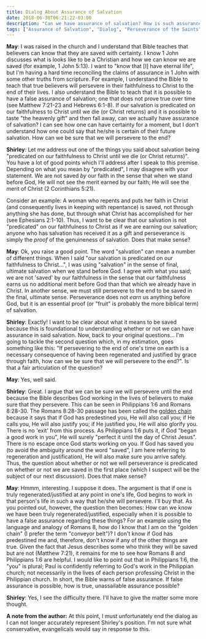 ```yaml
---
title: Dialog About Assurance of Salvation
date: 2018-06-30T06:21:22-03:00
description: "Can we have assurance of salvation? How is such assurance possible if it is also possible to have false assurance?"
tags: ["Assurance of Salvation", "Dialog", "Perseverance of the Saints", "Salvation"]
---
```


**May**: I was raised in the church and I understand that Bible teaches that believers can know that they are saved with certainty. I know 1 John discusses what is looks like to be a Christian and how we can know we are saved (for example, 1 John 5:13). I want to "know that [I] have eternal life", but I'm having a hard time reconciling the claims of assurance in 1 John with some other truths from scripture. For example, I understand the Bible to teach that true believers will persevere in their faithfulness to Christ to the end of their lives. I also understand the Bible to teach that it is possible to have a false assurance of salvation; one that does not prove true over time (see Matthew 7:21-23 and Hebrews 6:1-8). If our salvation is predicated on our faithfulness to Christ until we die (or Christ returns) and it is possible to taste "the heavenly gift" and then fall away, can we actually have assurance of salvation? I can see how one can have certainty for a moment, but I don't understand how one could say that he/she is certain of their future salvation. How can we be sure that we will persevere to the end?

**Shirley**: Let me address out one of the things you said about salvation being "predicated on our faithfulness to Christ until we die (or Christ returns)". You have a lot of good points which I'll address after I speak to this premise. Depending on what you mean by "predicated", I may disagree with your statement. We are not saved *by* our faith in the sense that when we stand before God, He will not see the merit earned by our faith; He will see the merit of Christ (2 Corinthians 5:21).

Consider an example: A woman who repents and puts her faith in Christ (and consequently lives in keeping with repentance) is saved, not through anything she has done, but through what Christ has accomplished for her (see Ephesians 2:1-10). Thus, I want to be clear that our salvation is not "predicated" on our faithfulness to Christ as if we are earning our salvation; anyone who has salvation has received it as a gift and perseverance is simply the *proof* of the genuineness of salvation. Does that make sense?

**May**: Ok, you raise a good point. The word "salvation" can mean a number of different things. When I said "our salvation is predicated on our faithfulness to Christ...", I was using "salvation" in the sense of final, ultimate salvation when we stand before God. I agree with what you said; we are not 'saved' by our faithfulness in the sense that our faithfulness earns us no additional merit before God than that which we already have in Christ. In another sense, we must still persevere to the end to be saved in the final, ultimate sense. Perseverance does not *earn* us anything before God, but it is an essential proof (or "fruit" is probably the more biblical term) of salvation.

**Shirley**: Exactly! I want to be clear about what it means to be saved because this is foundational to understanding whether or not we can have assurance in said salvation. Now, back to your original questions... I'm going to tackle the second question which, in my estimation, goes something like this: "If persevering to the end of one's time on earth is a necessary consequence of having been regenerated and justified by grace through faith, how can we be sure that we will persevere to the end?". Is that a fair articulation of the question?

**May**: Yes, well said.

**Shirley**: Great. I argue that we can be sure we will persevere until the end because the Bible describes God working in the lives of believers to make sure that they persevere. This can be seen in Philippians 1:6 and Romans 8:28-30. The Romans 8:28-30 passage has been called the [golden chain](https://www.ligonier.org/learn/devotionals/golden-chain/) because it says that if God has predestined you, He will also call you; if He calls you, He will also justify you; if He justified you, He will also glorify you. There is no 'exit' from this process. As Philippians 1:6 puts it, if God "began a good work in you", He will surely "perfect it until the day of Christ Jesus". There is no escape once God starts working on you. If God has saved you (to avoid the ambiguity around the word "saved", I am here referring to regeneration and justification), He will also make sure you arrive safely. Thus, the question about whether or not we will perseverance is predicated on whether or not we are saved in the first place (which I suspect will be the subject of our next discussion). Does that make sense?

**May**: Hmmm, interesting. I suppose it does. The argument is that if one is truly regenerated/justified at any point in one's life, God begins to work in that person's life in such a way that he/she will persevere. I'll buy that. As you pointed out, however, the question then becomes: How can we know we have been truly regenerated/justified, especially when it is possible to have a false assurance regarding these things? For an example using the language and analogy of Romans 8, how do I know that I am on the "golden chain" (I prefer the term "conveyor belt")? I don't know if God has predestined me and, therefore, don't know if any of the other things are true. Given the fact that Jesus describes some who think they will be saved but are not (Matthew 7:21), it remains for me to see how Romans 8 and Philippians 1:6 are helpful. I would like to point out that in Philippians 1:6, the "you" is plural; Paul is confidently referring to God's work in the Philippian church; not necessarily in the lives of each person professing Christ in the Philippian church. In short, the Bible warns of false assurance. If false assurance is possible, how is true, unassailable assurance possible?

**Shirley**: Yes, I see the difficulty there. I'll have to give the matter some more thought.

**A note from the author:** At this point, I must unfortunately end the dialog as I can not longer accurately represent Shirley's position. I'm not sure what conservative, evangelicals would say in response to this.
